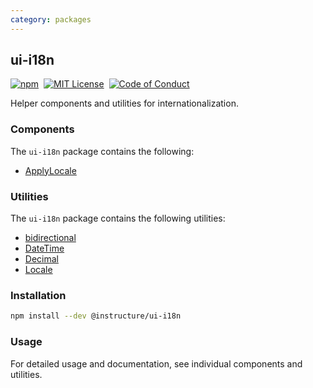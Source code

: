 ```yaml
---
category: packages
---
```


## ui-i18n

[![npm][npm]][npm-url]&nbsp;
[![MIT License][license-badge]][license]&nbsp;
[![Code of Conduct][coc-badge]][coc]

Helper components and utilities for internationalization.

### Components

The `ui-i18n` package contains the following:

- [ApplyLocale](#ApplyLocale)

### Utilities

The `ui-i18n` package contains the following utilities:

- [bidirectional](#bidirectional)
- [DateTime](#DateTime)
- [Decimal](#Decimal)
- [Locale](#Locale)

### Installation

```sh
npm install --dev @instructure/ui-i18n
```

### Usage

For detailed usage and documentation, see individual components and utilities.

[npm]: https://img.shields.io/npm/v/@instructure/ui-i18n.svg
[npm-url]: https://npmjs.com/package/@instructure/ui-i18n
[license-badge]: https://img.shields.io/npm/l/instructure-ui.svg?style=flat-square
[license]: https://github.com/instructure/instructure-ui/blob/master/LICENSE
[coc-badge]: https://img.shields.io/badge/code%20of-conduct-ff69b4.svg?style=flat-square
[coc]: https://github.com/instructure/instructure-ui/blob/master/CODE_OF_CONDUCT.md
